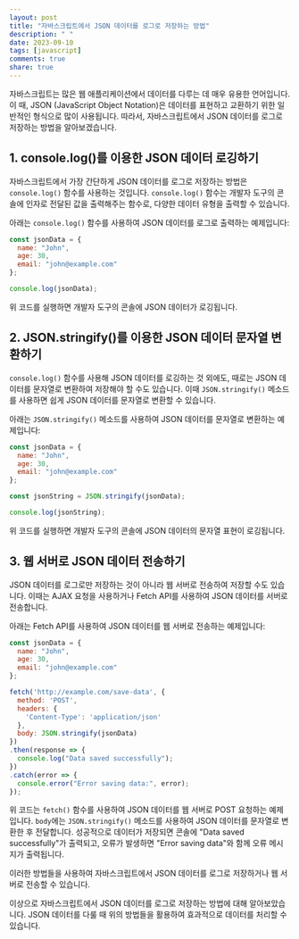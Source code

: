 ```yaml
---
layout: post
title: "자바스크립트에서 JSON 데이터를 로그로 저장하는 방법"
description: " "
date: 2023-09-10
tags: [javascript]
comments: true
share: true
---
```


자바스크립트는 많은 웹 애플리케이션에서 데이터를 다루는 데 매우 유용한 언어입니다. 이 때, JSON (JavaScript Object Notation)은 데이터를 표현하고 교환하기 위한 일반적인 형식으로 많이 사용됩니다. 따라서, 자바스크립트에서 JSON 데이터를 로그로 저장하는 방법을 알아보겠습니다.

## 1. console.log()를 이용한 JSON 데이터 로깅하기

자바스크립트에서 가장 간단하게 JSON 데이터를 로그로 저장하는 방법은 `console.log()` 함수를 사용하는 것입니다. `console.log()` 함수는 개발자 도구의 콘솔에 인자로 전달된 값을 출력해주는 함수로, 다양한 데이터 유형을 출력할 수 있습니다.

아래는 `console.log()` 함수를 사용하여 JSON 데이터를 로그로 출력하는 예제입니다:

```javascript
const jsonData = {
  name: "John",
  age: 30,
  email: "john@example.com"
};

console.log(jsonData);
```

위 코드를 실행하면 개발자 도구의 콘솔에 JSON 데이터가 로깅됩니다.

## 2. JSON.stringify()를 이용한 JSON 데이터 문자열 변환하기

`console.log()` 함수를 사용해 JSON 데이터를 로깅하는 것 외에도, 때로는 JSON 데이터를 문자열로 변환하여 저장해야 할 수도 있습니다. 이때 `JSON.stringify()` 메소드를 사용하면 쉽게 JSON 데이터를 문자열로 변환할 수 있습니다.

아래는 `JSON.stringify()` 메소드를 사용하여 JSON 데이터를 문자열로 변환하는 예제입니다:

```javascript
const jsonData = {
  name: "John",
  age: 30,
  email: "john@example.com"
};

const jsonString = JSON.stringify(jsonData);

console.log(jsonString);
```

위 코드를 실행하면 개발자 도구의 콘솔에 JSON 데이터의 문자열 표현이 로깅됩니다.

## 3. 웹 서버로 JSON 데이터 전송하기

JSON 데이터를 로그로만 저장하는 것이 아니라 웹 서버로 전송하여 저장할 수도 있습니다. 이때는 AJAX 요청을 사용하거나 Fetch API를 사용하여 JSON 데이터를 서버로 전송합니다.

아래는 Fetch API를 사용하여 JSON 데이터를 웹 서버로 전송하는 예제입니다:

```javascript
const jsonData = {
  name: "John",
  age: 30,
  email: "john@example.com"
};

fetch('http://example.com/save-data', {
  method: 'POST',
  headers: {
    'Content-Type': 'application/json'
  },
  body: JSON.stringify(jsonData)
})
.then(response => {
  console.log("Data saved successfully");
})
.catch(error => {
  console.error("Error saving data:", error);
});
```

위 코드는 `fetch()` 함수를 사용하여 JSON 데이터를 웹 서버로 POST 요청하는 예제입니다. `body`에는 `JSON.stringify()` 메소드를 사용하여 JSON 데이터를 문자열로 변환한 후 전달합니다. 성공적으로 데이터가 저장되면 콘솔에 "Data saved successfully"가 출력되고, 오류가 발생하면 "Error saving data"와 함께 오류 메시지가 출력됩니다.

이러한 방법들을 사용하여 자바스크립트에서 JSON 데이터를 로그로 저장하거나 웹 서버로 전송할 수 있습니다.

이상으로 자바스크립트에서 JSON 데이터를 로그로 저장하는 방법에 대해 알아보았습니다. JSON 데이터를 다룰 때 위의 방법들을 활용하여 효과적으로 데이터를 처리할 수 있습니다.